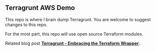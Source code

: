 ## **Terragrunt AWS Demo**

This repo is where I brain dump Terragrunt. You are welcome to suggest changes to this repo.

For the most part, this repo will use open source Terraform modules.

Related blog post [**Terragrunt - Embracing the Terraform Wrapper**](https://www.nixknight.com/2023/07/terragrunt-embracing-the-terraform-wrapper/).
